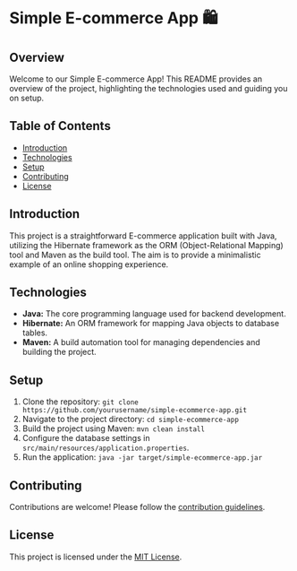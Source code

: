 # Simple E-commerce App 🛍️

## Overview
Welcome to our Simple E-commerce App! This README provides an overview of the project, highlighting the technologies used and guiding you on setup.

## Table of Contents
- [Introduction](#introduction)
- [Technologies](#technologies)
- [Setup](#setup)
- [Contributing](#contributing)
- [License](#license)

## Introduction
This project is a straightforward E-commerce application built with Java, utilizing the Hibernate framework as the ORM (Object-Relational Mapping) tool and Maven as the build tool. The aim is to provide a minimalistic example of an online shopping experience.

## Technologies
- **Java:** The core programming language used for backend development.
- **Hibernate:** An ORM framework for mapping Java objects to database tables.
- **Maven:** A build automation tool for managing dependencies and building the project.

## Setup
1. Clone the repository: `git clone https://github.com/yourusername/simple-ecommerce-app.git`
2. Navigate to the project directory: `cd simple-ecommerce-app`
3. Build the project using Maven: `mvn clean install`
4. Configure the database settings in `src/main/resources/application.properties`.
5. Run the application: `java -jar target/simple-ecommerce-app.jar`

## Contributing
Contributions are welcome! Please follow the [contribution guidelines](CONTRIBUTING.md).

## License
This project is licensed under the [MIT License](LICENSE).
